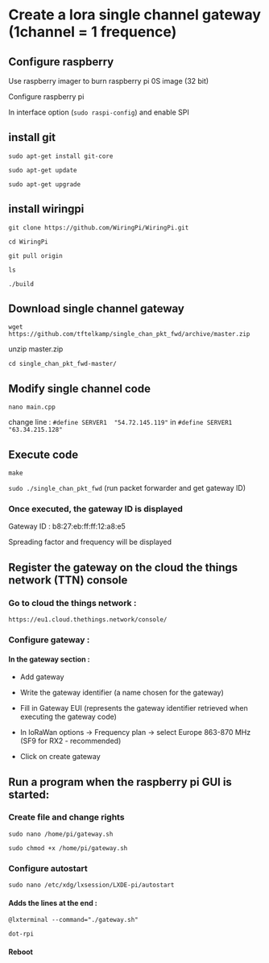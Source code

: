 
# Create a lora single channel gateway (1channel = 1 frequence)


## Configure raspberry

Use raspberry imager to burn raspberry pi 0S image (32 bit)

Configure raspberry pi 

In interface option (```sudo raspi-config```) and enable SPI 


## install git 

```sudo apt-get install git-core```

```sudo apt-get update```

```sudo apt-get upgrade```


## install wiringpi

```git clone https://github.com/WiringPi/WiringPi.git```

```cd WiringPi ```

```git pull origin```

```ls```

```./build```


## Download single channel gateway

```wget https://github.com/tftelkamp/single_chan_pkt_fwd/archive/master.zip```

unzip master.zip

```cd single_chan_pkt_fwd-master/```


##  Modify single channel code 

```nano main.cpp```

change line : ```#define SERVER1  "54.72.145.119"``` in ```#define SERVER1 "63.34.215.128"```


## Execute code

```make ```

```sudo ./single_chan_pkt_fwd``` (run packet forwarder and get gateway ID)


### Once executed, the gateway ID is displayed 

Gateway ID : b8:27:eb:ff:ff:12:a8:e5 

Spreading factor and frequency will be displayed 



## Register the gateway on the cloud the things network (TTN) console

### Go to cloud the things network :

```https://eu1.cloud.thethings.network/console/```


### Configure gateway : 

#### In the gateway section :

- Add gateway
  
- Write the gateway identifier (a name chosen for the gateway)
  
- Fill in Gateway EUI (represents the gateway identifier retrieved when executing the gateway code)
  
- In loRaWan options -> Frequency plan -> select Europe 863-870 MHz (SF9 for RX2 - recommended)
  
- Click on create gateway 


## Run a program when the raspberry pi GUI is started: 


### Create file and change rights 

```sudo nano /home/pi/gateway.sh```

```sudo chmod +x /home/pi/gateway.sh```


### Configure autostart 

```sudo nano /etc/xdg/lxsession/LXDE-pi/autostart```

#### Adds the lines at the end  : 

```@lxterminal --command="./gateway.sh"```

```dot-rpi```

#### Reboot 

